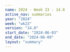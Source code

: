 ```yaml
---
name: 2024 - Week 23 - 14.0
active_nav: summaries
year: "2024"
week: "wk23"
version: "14.0"
start_date: "2024-06-03"
end_date: "2024-06-09"
layout: "summary"
---
```

